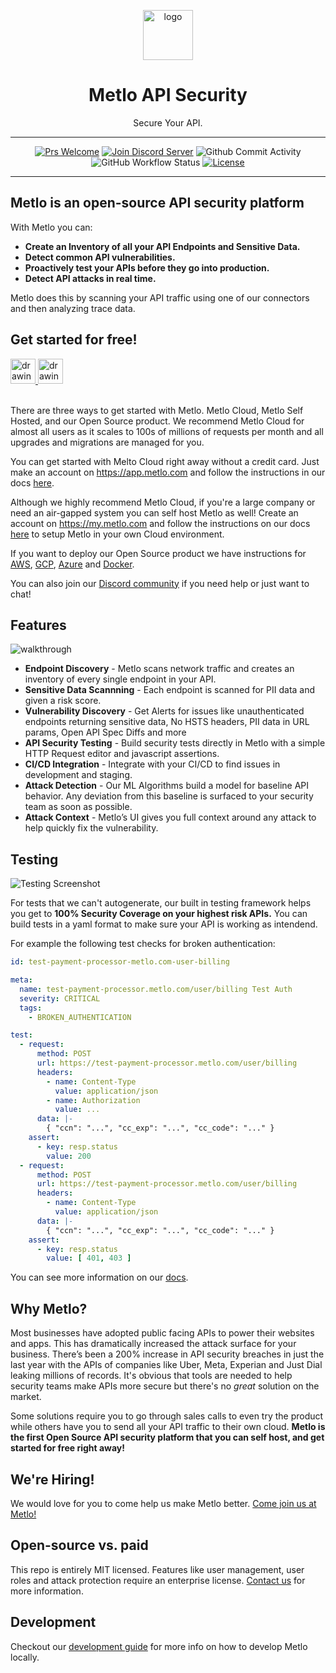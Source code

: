 <p align="center">
  <picture>
    <source media="(prefers-color-scheme: dark)" srcset="https://storage.googleapis.com/metlo-security-public-images/metlo_logo_horiz_negative%404x.png" height="80">
    <img alt="logo" src="https://storage.googleapis.com/metlo-security-public-images/metlo_logo_horiz%404x.png" height="80">
  </picture>
  <h1 align="center">Metlo API Security</h1>
  <p align="center">Secure Your API.</p>
</p>

---
<div align="center">

[![Prs Welcome](https://img.shields.io/badge/PRs-welcome-brightgreen.svg?style=shields)](http://makeapullrequest.com)
[![Join Discord Server](https://img.shields.io/badge/discord%20community-join-blue)](https://discord.gg/4xhumff9BX)
![Github Commit Activity](https://img.shields.io/github/commit-activity/m/metlo-labs/metlo)
![GitHub Workflow Status](https://img.shields.io/github/actions/workflow/status/metlo-labs/metlo/build.yml?branch=develop)
[![License](https://img.shields.io/badge/license-MIT-brightgreen)](/LICENSE)

</div>

---

## Metlo is an open-source API security platform

With Metlo you can:

* **Create an Inventory of all your API Endpoints and Sensitive Data.**
* **Detect common API vulnerabilities.**
* **Proactively test your APIs before they go into production.**
* **Detect API attacks in real time.**

Metlo does this by scanning your API traffic using one of our connectors and then analyzing trace data.

## Get started for free!
<a href="https://app.metlo.com">
  <img src="https://metlo-api-security-public.s3.us-west-2.amazonaws.com/cloud-button.svg" alt="drawing" height="40"/>
</a>
<a href="https://demo.metlo.com">
  <img src="https://metlo-api-security-public.s3.us-west-2.amazonaws.com/demo-button.svg" alt="drawing" height="40"/>
</a>
<br/>
<br/>

There are three ways to get started with Metlo. Metlo Cloud, Metlo Self Hosted, and our Open Source product. We recommend Metlo Cloud for almost all users as it scales to 100s of millions of requests per month and all upgrades and migrations are managed for you.

You can get started with Melto Cloud right away without a credit card. Just make an account on https://app.metlo.com and follow the instructions in our docs [here](https://docs.metlo.com/docs/getting-started).

Although we highly recommend Metlo Cloud, if you're a large company or need an air-gapped system you can self host Metlo as well! Create an account on https://my.metlo.com and follow the instructions on our docs [here](https://docs.metlo.com/docs/metlo-self-hosted) to setup Metlo in your own Cloud environment.

If you want to deploy our Open Source product we have instructions for [AWS](https://docs.metlo.com/docs/deploy-to-aws), [GCP](https://docs.metlo.com/docs/deploy-to-gcp), [Azure](https://docs.metlo.com/docs/deploy-to-azure) and [Docker](https://docs.metlo.com/docs/deploy-to-docker).

You can also join our [Discord community](https://discord.gg/4xhumff9BX) if you need help or just want to chat!

## Features
![walkthrough](https://storage.googleapis.com/metlo-security-public-images/walkthrough.gif)

* **Endpoint Discovery** - Metlo scans network traffic and creates an inventory of every single endpoint in your API.
* **Sensitive Data Scannning** - Each endpoint is scanned for PII data and given a risk score.
* **Vulnerability Discovery** - Get Alerts for issues like unauthenticated endpoints returning sensitive data, No HSTS headers, PII data in URL params, Open API Spec Diffs and more
* **API Security Testing** - Build security tests directly in Metlo with a simple HTTP Request editor and javascript assertions.
* **CI/CD Integration** - Integrate with your CI/CD to find issues in development and staging.
* **Attack Detection** - Our ML Algorithms build a model for baseline API behavior. Any deviation from this baseline is surfaced to your security team as soon as possible.
* **Attack Context** - Metlo’s UI gives you full context around any attack to help quickly fix the vulnerability.

## Testing
![Testing Screenshot](https://metlo-api-security-public.s3.us-west-2.amazonaws.com/testing-screenshot.png)

For tests that we can't autogenerate, our built in testing framework helps you get to **100% Security Coverage on your highest risk APIs.** You can build tests in a yaml format to make sure your API is working as intendend.

For example the following test checks for broken authentication:

```yaml
id: test-payment-processor-metlo.com-user-billing

meta:
  name: test-payment-processor.metlo.com/user/billing Test Auth
  severity: CRITICAL
  tags:
    - BROKEN_AUTHENTICATION

test:
  - request:
      method: POST
      url: https://test-payment-processor.metlo.com/user/billing
      headers:
        - name: Content-Type
          value: application/json
        - name: Authorization
          value: ...
      data: |-
        { "ccn": "...", "cc_exp": "...", "cc_code": "..." }
    assert:
      - key: resp.status
        value: 200
  - request:
      method: POST
      url: https://test-payment-processor.metlo.com/user/billing
      headers:
        - name: Content-Type
          value: application/json
      data: |-
        { "ccn": "...", "cc_exp": "...", "cc_code": "..." }
    assert:
      - key: resp.status
        value: [ 401, 403 ]
```

You can see more information on our [docs](https://docs.metlo.com/docs/writing-a-test).

## Why Metlo?

Most businesses have adopted public facing APIs to power their websites and apps.
This has dramatically increased the attack surface for your business.
There’s been a 200% increase in API security breaches in just the last year with the APIs of companies like Uber, Meta, Experian and Just Dial leaking millions of records.
It's obvious that tools are needed to help security teams make APIs more secure but there's no *great* solution on the market.

Some solutions require you to go through sales calls to even try the product while others have you to send all your API traffic to their own cloud. **Metlo is the first Open Source API security platform that you can self host, and get started for free right away!**

## We're Hiring!

We would love for you to come help us make Metlo better. [Come join us at Metlo!](mailto:akshay@metlo.com)

## Open-source vs. paid

This repo is entirely MIT licensed. Features like user management, user roles and attack protection require an enterprise license. [Contact us](mailto:shri@metlo.com) for more information.

## Development

Checkout our [development guide](https://docs.metlo.com/docs/development-guide) for more info on how to develop Metlo locally.
